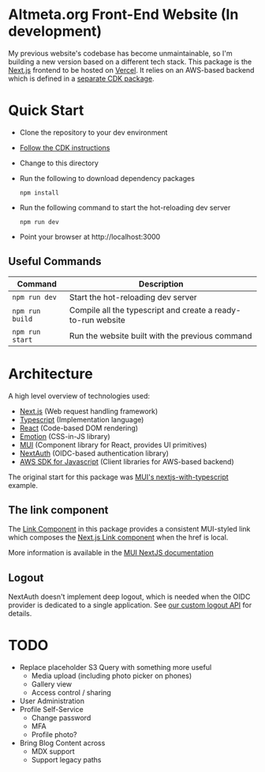 # Altmeta.org Front-End Website (In development)

My previous website's codebase has become unmaintainable, so I'm building a new
version based on a different tech stack.  This package is the [Next.js]
frontend to be hosted on [Vercel].  It relies on an AWS-based backend which is
defined in a [separate CDK package].

# Quick Start

* Clone the repository to your dev environment
* [Follow the CDK instructions]
* Change to this directory
* Run the following to download dependency packages

  `npm install`
* Run the following command to start the hot-reloading dev server

  `npm run dev`
* Point your browser at http://localhost:3000

## Useful Commands

| Command | Description |
|---|---|
| `npm run dev` | Start the hot-reloading dev server |
| `npm run build` | Compile all the typescript and create a ready-to-run website |
| `npm run start` | Run the website built with the previous command |

# Architecture

A high level overview of technologies used:

* [Next.js] (Web request handling framework)
* [Typescript] (Implementation language)
* [React] (Code-based DOM rendering)
* [Emotion] (CSS-in-JS library)
* [MUI] (Component library for React, provides UI primitives)
* [NextAuth] (OIDC-based authentication library)
* [AWS SDK for Javascript] (Client libraries for AWS-based backend)

The original start for this package was [MUI's nextjs-with-typescript] example.

## The link component

The [Link Component] in this package provides a consistent MUI-styled link
which composes the [Next.js Link component] when the href is local.

More information is available in the [MUI NextJS documentation]

## Logout

NextAuth doesn't implement deep logout, which is needed when the OIDC provider
is dedicated to a single application.  See [our custom logout API] for details.

# TODO

* Replace placeholder S3 Query with something more useful
  * Media upload (including photo picker on phones)
  * Gallery view
  * Access control / sharing
* User Administration
* Profile Self-Service
  * Change password
  * MFA
  * Profile photo?
* Bring Blog Content across
  * MDX support
  * Support legacy paths

<!-- Link References -->
[Next.js]: https://nextjs.org "Next.js website"
[Vercel]: https://vercel.com "Vercel"
[separate CDK package]: ../cdk/README.md "Altmeta.org CDK package"
[Follow the CDK instructions]: ../cdk/README.md#Quick%20Start "Set up the backend"
[Typescript]: https://www.typescriptlang.org/ "Typescript website"
[React]: https://reactjs.org/ "React website"
[Emotion]: https://emotion.sh/ "Emotion JS website"
[MUI]: https://mui.com/ "MUI website"
[NextAuth]: https://next-auth.js.org/ "NextAuth.js website"
[AWS SDK for Javascript]: https://aws.amazon.com/sdk-for-javascript/ "AWS JS SDK"
[MUI's nextjs-with-typescript]: https://github.com/mui/material-ui/tree/master/examples/nextjs-with-typescript "Next.js with typescript MUI example"
[Link Component]: src/Link.tsx "Composed MUI and Next.js Link Component"
[Next.js Link component]: https://nextjs.org/docs/api-reference/next/link "Next.js's Link"
[MUI NextJS documentation]: https://mui.com/guides/routing/#next-js "MUI Next.js docs"
[our custom logout API]: pages/api/auth/logout.tsx "Logout API implementation"